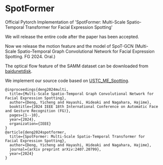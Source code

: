 # SpotFormer
Official Pytorch Implementation of 'SpotFormer: Multi-Scale Spatio-Temporal Transformer for Facial Expression Spotting'

We will release the entire code after the paper has been accepted.

Now we release the motion feature and the model of SpoT-GCN (Multi-Scale Spatio-Temporal Graph Convolutional Network for Facial Expression Spotting. FG 2024. Oral.)

The optical flow feature of the SAMM dataset can be downloaded from [baidunetdisk](https://pan.baidu.com/s/1GbAgqFqI8ReXd23cV4Tvpw?pwd=24ys).

We implement our source code based on [USTC_ME_Spotting](https://github.com/wenhaocold/USTC_ME_Spotting).

```
@inproceedings{deng2024multi,
  title={Multi-Scale Spatio-Temporal Graph Convolutional Network for Facial Expression Spotting},
  author={Deng, Yicheng and Hayashi, Hideaki and Nagahara, Hajime},
  booktitle={2024 IEEE 18th International Conference on Automatic Face and Gesture Recognition (FG)},
  pages={1--10},
  year={2024},
  organization={IEEE}
}
@article{deng2024spotformer,
  title={SpotFormer: Multi-Scale Spatio-Temporal Transformer for Facial Expression Spotting},
  author={Deng, Yicheng and Hayashi, Hideaki and Nagahara, Hajime},
  journal={arXiv preprint arXiv:2407.20799},
  year={2024}
}
```
